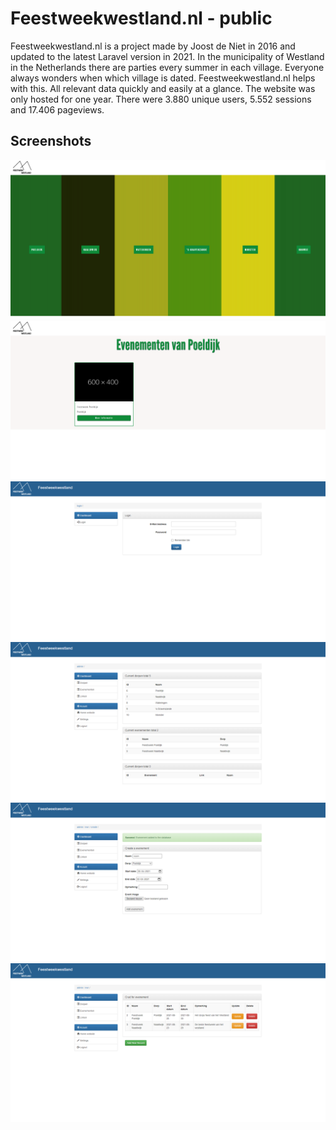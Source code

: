# Feestweekwestland.nl - public

Feestweekwestland.nl is a project made by Joost de Niet in 2016 and updated to the latest Laravel version in 2021. In the municipality of Westland in the Netherlands there are parties every summer in each village. Everyone always wonders when which village is dated. Feestweekwestland.nl helps with this. All relevant data quickly and easily at a glance.
The website was only hosted for one year. There were 3.880 unique users, 5.552 sessions and 17.406 pageviews.

## Screenshots
![Screenshot of the website](https://raw.githubusercontent.com/nietjoost/Feestweekwestland.nl-Public/main/Screenshots/Feestweekwestland%20screenshot-1.png)
![Screenshot of the website](https://raw.githubusercontent.com/nietjoost/Feestweekwestland.nl-Public/main/Screenshots/Feestweekwestland%20screenshot-2.png)
![Screenshot of the website](https://raw.githubusercontent.com/nietjoost/Feestweekwestland.nl-Public/main/Screenshots/Feestweekwestland%20screenshot-3.png)
![Screenshot of the website](https://raw.githubusercontent.com/nietjoost/Feestweekwestland.nl-Public/main/Screenshots/Feestweekwestland%20screenshot-4.png)
![Screenshot of the website](https://raw.githubusercontent.com/nietjoost/Feestweekwestland.nl-Public/main/Screenshots/Feestweekwestland%20screenshot-5.png)
![Screenshot of the website](https://raw.githubusercontent.com/nietjoost/Feestweekwestland.nl-Public/main/Screenshots/Feestweekwestland%20screenshot-6.png)
